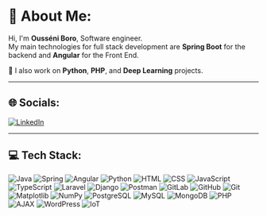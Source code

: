 # 👋 About Me:

Hi, I'm **Ousséni Boro**, Software engineer.  
My main technologies for full stack development are **Spring Boot** for the backend and **Angular** for the Front End.

🌱 I also work on **Python**, **PHP**, and **Deep Learning** projects.

---

## 🌐 Socials:  

[![LinkedIn](https://upload.wikimedia.org/wikipedia/commons/0/01/LinkedIn_Logo.svg)](https://www.linkedin.com/in/ousseni-boro-81b8631a2/)

---

## 💻 Tech Stack:

![Java](https://img.shields.io/badge/Java-ED8B00?style=for-the-badge&logo=java&logoColor=white)
![Spring](https://img.shields.io/badge/spring-6DB33F?style=for-the-badge&logo=spring&logoColor=white)
![Angular](https://img.shields.io/badge/Angular-DD0031?style=for-the-badge&logo=angular&logoColor=white)
![Python](https://img.shields.io/badge/python-3670A0?style=for-the-badge&logo=python&logoColor=ffdd54)
![HTML](https://img.shields.io/badge/HTML-E34F26?style=for-the-badge&logo=html5&logoColor=white)
![CSS](https://img.shields.io/badge/CSS-1572B6?style=for-the-badge&logo=css3&logoColor=white)
![JavaScript](https://img.shields.io/badge/JavaScript-F7DF1E?style=for-the-badge&logo=javascript&logoColor=black)
![TypeScript](https://img.shields.io/badge/TypeScript-3178C6?style=for-the-badge&logo=typescript&logoColor=white)
![Laravel](https://img.shields.io/badge/Laravel-E14B32?style=for-the-badge&logo=laravel&logoColor=white)
![Django](https://img.shields.io/badge/Django-092E20?style=for-the-badge&logo=django&logoColor=white)
![Postman](https://img.shields.io/badge/Postman-FF6C37?style=for-the-badge&logo=postman&logoColor=white)
![GitLab](https://img.shields.io/badge/GitLab-FCA121?style=for-the-badge&logo=gitlab&logoColor=white)
![GitHub](https://img.shields.io/badge/GitHub-181717?style=for-the-badge&logo=github&logoColor=white)
![Git](https://img.shields.io/badge/Git-F05032?style=for-the-badge&logo=git&logoColor=white)
![Matplotlib](https://img.shields.io/badge/Matplotlib-FFD43B?style=for-the-badge&logo=matplotlib&logoColor=black)
![NumPy](https://img.shields.io/badge/NumPy-013243?style=for-the-badge&logo=numpy&logoColor=white)
![PostgreSQL](https://img.shields.io/badge/PostgreSQL-4169E1?style=for-the-badge&logo=postgresql&logoColor=white)
![MySQL](https://img.shields.io/badge/MySQL-4479A1?style=for-the-badge&logo=mysql&logoColor=white)
![MongoDB](https://img.shields.io/badge/MongoDB-47A248?style=for-the-badge&logo=mongodb&logoColor=white)
![PHP](https://img.shields.io/badge/PHP-777BB4?style=for-the-badge&logo=php&logoColor=white)
![AJAX](https://img.shields.io/badge/AJAX-007ACC?style=for-the-badge&logo=ajax&logoColor=white)
![WordPress](https://img.shields.io/badge/WordPress-21759B?style=for-the-badge&logo=wordpress&logoColor=white)
![IoT](https://img.shields.io/badge/IoT-29A3E3?style=for-the-badge&logo=iot&logoColor=white)
